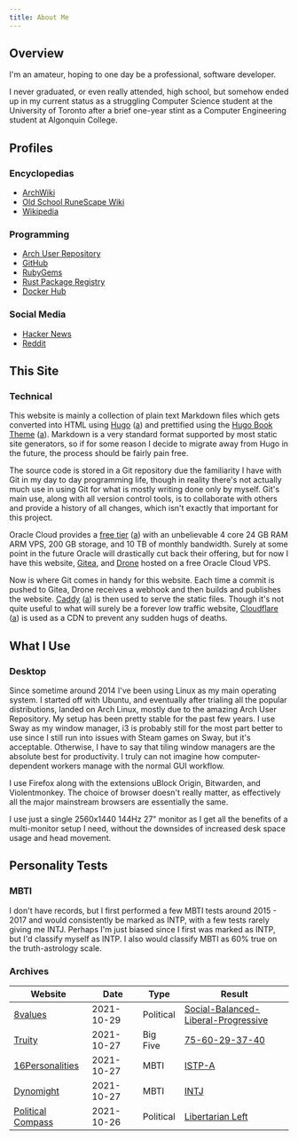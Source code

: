 ```yaml
---
title: About Me
---
```


## Overview
I'm an amateur, hoping to one day be a professional, software developer.

I never graduated, or even really attended, high school, but somehow ended up in my current status as a struggling Computer Science student at the University of Toronto after a brief one-year stint as a Computer Engineering student at Algonquin College.

## Profiles
### Encyclopedias
* [ArchWiki](https://wiki.archlinux.org/title/User:PotatoDiet)
* [Old School RuneScape Wiki](https://oldschool.runescape.wiki/w/User:PotatoDiet)
* [Wikipedia](https://en.wikipedia.org/wiki/User:PotatoDiet)

### Programming
* [Arch User Repository](https://aur.archlinux.org/account/potatodiet)
* [GitHub](https://github.com/potato-diet)
* [RubyGems](https://rubygems.org/profiles/potatodiet)
* [Rust Package Registry](https://crates.io/users/potato-diet)
* [Docker Hub](https://hub.docker.com/u/potatodiet)

### Social Media
* [Hacker News](https://news.ycombinator.com/user?id=potatodiet)
* [Reddit](https://www.reddit.com/user/potato-diet)

## This Site
### Technical
This website is mainly a collection of plain text Markdown files which gets converted into HTML 
using [Hugo](https://gohugo.io/) ([a](/files/archive/hugo_2021-09-18.html)) and prettified using 
the [Hugo Book Theme](https://github.com/alex-shpak/hugo-book)
([a](/files/archive/book-theme_2021-09-18.html)). Markdown is a very standard format supported by
most static site generators, so if for some reason I decide to migrate away from Hugo in the 
future, the process should be fairly pain free.

The source code is stored in a Git repository due the familiarity I have with Git in my day to
day programming life, though in reality there's not actually much use in using Git for what is
mostly writing done only by myself. Git's main use, along with all version control tools, is to
collaborate with others and provide a history of all changes, which isn't exactly that important
for this project.

Oracle Cloud provides a [free tier](https://www.oracle.com/ca-en/cloud/free/)
([a](/files/archive/oracle-free-tier_2022-03-29.html)) with an unbelievable 4 core 24 GB RAM ARM 
VPS, 200 GB storage, and 10 TB of monthly bandwidth. Surely at some point in the future Oracle 
will drastically cut back their offering, but for now I have this website,
[Gitea](https://code.potatodiet.ca/potatodiet/potatodiet.ca), and
[Drone](https://drone.potatodiet.ca/potatodiet/potatodiet.ca) hosted on a free Oracle Cloud VPS.

Now is where Git comes in handy for this website. Each time a commit is pushed to Gitea, Drone
receives a webhook and then builds and publishes the website. [Caddy](https://caddyserver.com/)
([a](/files/archive/caddy_2022-03-29.html)) is then used to serve the static files. Though it's 
not quite useful to what will surely be a forever low traffic website,
[Cloudflare](https://www.cloudflare.com/en-ca/) ([a](/files/archive/cloudflare_2022-03-29.html)) 
is used as a CDN to prevent any sudden hugs of deaths.

## What I Use
### Desktop
Since sometime around 2014 I've been using Linux as my main operating system. I started off with Ubuntu, and eventually after trialing all the popular distributions, landed on Arch Linux, mostly due to the amazing Arch User Repository. My setup has been pretty stable for the past few years. I use Sway as my window manager, i3 is probably still for the most part better to use since I still run into issues with Steam games on Sway, but it's acceptable. Otherwise, I have to say that tiling window managers are the absolute best for productivity. I truly can not imagine how computer-dependent workers manage with the normal GUI workflow.

I use Firefox along with the extensions uBlock Origin, Bitwarden, and Violentmonkey. The choice of browser doesn't really matter, as effectively all the major mainstream browsers are essentially the same.

I use just a single 2560x1440 144Hz 27" monitor as I get all the benefits of a multi-monitor setup I need, without the downsides of increased desk space usage and head movement.

## Personality Tests
### MBTI
I don't have records, but I first performed a few MBTI tests around 2015 - 2017 and would consistently be marked as INTP, with a few tests rarely giving me INTJ. Perhaps I'm just biased since I first was marked as INTP, but I'd classify myself as INTP. I also would classify MBTI as 60% true on the truth-astrology scale.

### Archives
| Website                                                         | Date       | Type      | Result                                                                      |
|-----------------------------------------------------------------|------------|-----------|-----------------------------------------------------------------------------|
| [8values](https://8values.github.io/)                           | 2021-10-29 | Political | [Social-Balanced-Liberal-Progressive](/files/tests/8values_2021-10-29.html) |
| [Truity](https://www.truity.com/test/big-five-personality-test) | 2021-10-27 | Big Five  | [75-60-29-37-40](/files/tests/truity-big-five_2021-10-27.html)              |
| [16Personalities](https://www.16personalities.com/)             | 2021-10-27 | MBTI      | [ISTP-A](/files/tests/16personalities_2021-10-27.html)                      |
| [Dynomight](https://dynomight.net/mbti/)                        | 2021-10-27 | MBTI      | [INTJ](/files/tests/dynomight_2021-10-27.webp)                              |
| [Political Compass](https://www.politicalcompass.org/test)      | 2021-10-26 | Political | [Libertarian Left](/files/tests/political-compass_2021-10-26.webp)          |
